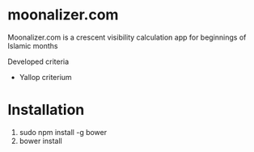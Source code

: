 # moonalizer.com

Moonalizer.com is a crescent visibility calculation app for beginnings
of Islamic months

Developed criteria

* Yallop criterium

# Installation

1. sudo npm install -g bower
2. bower install
